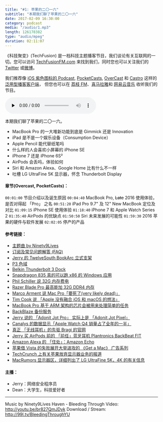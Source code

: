 ```yaml
---
title: "#1: 苹果的二〇一六"
subtitle: "本期我们聊了苹果的二〇一六"
date: 2017-02-09 16:30:00
category: podcast
media: "/audio/1.mp3"
length: 126178382
type: "audio/mpeg"
duration: 02:11:07
---
```


《科技聚变》(TechFusion) 是一档科技主题播客节目，我们谈论有关互联网的一切。您可以访问 [TechFusionFM.com](TechFusionFM.com) 来找到我们，同时您也可以关注我们的 [Twitter](http://twitter.com/TechFusionFM) 或[微博](http://weibo.com/TechFusionFM)。

我们推荐像 [iOS 紫色图标的 Podcast](https://itunes.apple.com/cn/podcast/id1202658654), [PocketCasts](http://pca.st/podcast/28fcd200-cc7c-0134-10da-25324e2a541d), [OverCast](https://overcast.fm) 和 [Castro](http://supertop.co/castro/) 这样的 [泛用型播客客户端](https://techfusionfm.com/faq)， 但您也可以在 [荔枝 FM](https://www.lizhi.fm/1494013/)、[喜马拉雅](http://www.ximalaya.com/72456289/album/6648521)和 [网易云音乐](http://music.163.com/#/djradio?id=347498120) 收听我们的节目。

<audio class="audioPlayer" controls preload="none" src="audio/1.mp3"></audio>

本期我们聊了苹果的二〇一六。
- MacBook Pro 的一大堆新功能到底是 Gimmick 还是 Innovation
- iPad 是不是一个娱乐设备（Consumption Device）
- Apple Pencil 能代替纸笔吗
- 什么样的人会喜欢小屏幕的 iPhone SE 
- iPhone 7 还是 iPhone 6S²
- AirPods 会丢吗，体验如何
- Siri 和 Amazon Alexa、Google Home 比有什么不一样
- 吐槽 LG UltraFine 5K 显示器，怀念 Thunderbolt Display

#### 章节(Overcast, PocketCasts)：
```00:01:00``` 节目介绍以及诞生原因
```00:04:40``` MacBook Pro, <del>Late</del> 2016 使用体验，是否对得起 「Pro」 之名
```00:51:20``` iPad Pro 9.7" 及 12" New MacBook 定位及对比
```01:09:15``` iPhone SE 使用体验
```01:18:40``` iPhone 7 和 Apple Watch Series 2
```01:35:40``` AirPods 的优缺点
```01:50:50``` Siri 未来发展的可能性
```01:59:30``` 2016 苹果的硬件与软件发展
```02:02:05``` 停产的产品

#### 参考链接：
- [主题曲 by Ninety9Lives](http://99l.tv/BleedingThroughYU)
- [订阅及常见问题解答 (FAQ)](https://techfusionfm.com/faq)
- [Jerry 的 TwelveSouth BookArc 立式支架](https://www.twelvesouth.com/product/bookarc-for-macbook-pro-retina)
- [P3 色域](https://www.noteloop.com/kit/display/color-space/dci-p3/)
- [Belkin Thunderbolt 3 Dock](http://www.belkin.com/us/p/P-F4U095/)
- [Snapdragon 835 真的可以跑 x86 的 Windows 应用](http://www.pcworld.com/article/3154417/computers/arm-pcs-with-windows-10-get-a-new-start-with-qualcomm-snapdragon-835.html)
- [Phil Schiller 说 32G 内存费电](https://www.macrumors.com/2016/11/21/phil-schiller-32gb-ram-mbp-logic-board/)
- [Razer Blade Pro 最高能加 32G DDR4 内存](http://www.razerzone.com/gaming-systems/razer-blade-pro)
- [Marco Arment 说 Mac Pro「要死了(very likely dead)」](https://twitter.com/marcoarment/status/811004760321130496?ref_src=twsrc%5Etfw)
- [Tim Cook 说 「Apple 没有融合 iOS 和 macOS 的想法」](http://www.cultofmac.com/391998/apple-still-has-no-intention-of-merging-os-x-with-ios/)
- [MacBook Pro 基于 ARM 架构的芯片会被用来处理简单的任务](https://www.macrumors.com/2017/02/01/macs-arm-based-chips-low-power-functions/)
- [BackBlaze 备份服务](https://www.backblaze.com/)
- [Jerry 说的 「Adonit Jot Pro」 实际上是 「Adonit Jot Pixel」](http://www.adonit.net/jot/pixel/)
- [Canalys 的数据显示「Apple Watch Q4 销量占了全年的一半」](http://www.geekpark.net/topics/217844)
- [真正 「无线耳机」的先驱 Bragi 的官网](https://www.bragi.com)
- [Jerry 买 AirPods 前的 「前任」蓝牙耳机 Plantronics BackBeat FIT](http://www.plantronics.com/us/product/backbeat-fit)
- [Amazon Alexa 的 「住处」：Amazon Echo](https://www.amazon.com/Amazon-Echo-Bluetooth-Speaker-with-WiFi-Alexa/dp/B00X4WHP5E/ref=as_li_ss_tl?ie=UTF8&qid=1464373206&sr=8-1&keywords=echo&linkCode=sl1&tag=9to50cc-20&linkId=08323e364ca1db2742fcf904d2f6be64)
- [苹果借 Vista 的失败展开大举进攻的 《Get a Mac》 广告系列](https://www.amazon.com/Amazon-Echo-Bluetooth-Speaker-with-WiFi-Alexa/dp/B00X4WHP5E/ref=as_li_ss_tl?ie=UTF8&qid=1464373206&sr=8-1&keywords=echo&linkCode=sl1&tag=9to50cc-20&linkId=08323e364ca1db2742fcf904d2f6be64)
- [TechCrunch 上有关苹果放弃显示器业务的报道](https://techcrunch.com/2016/06/23/start-your-speculation-engines-apple-is-discontinuing-its-thunderbolt-display/)
- [MacRumors 显示器区，详细列出了 LG UltraFine 5K，4K 的有关信息](https://www.macrumors.com/roundup/displays/)

#### 主播：
- Jerry：网络安全程序员
- Dean：大学生，科技爱好者

---
Music by Ninety9Lives
Haven - Bleeding Through
Video: http://youtu.be/br827QmJDyk
Download / Stream: http://99l.tv/BleedingThroughYU
